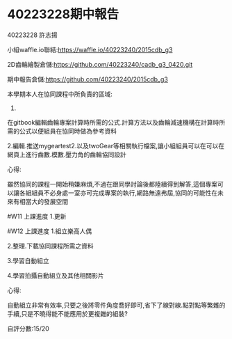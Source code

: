 # 40223228期中報告
40223228 許志揚

小組waffle.io聯結:https://waffle.io/40223240/2015cdb_g3

2D齒輪繪製倉儲:https://github.com/40223240/cadb_g3_0420.git

期中報告倉儲:https://github.com/40223240/2015cdb_g3


本學期本人在協同課程中所負責的區域:

1.
在gitbook編輯齒輪專案計算時所需的公式.計算方法以及齒輪減速機構在計算時所需的公式以便組員在協同時做為參考資料

2.編輯.推送mygeartest2.以及twoGear等相關執行檔案,讓小組組員可以在可以在網頁上進行齒數.模數.壓力角的齒輪協同設計

心得:

雖然協同的課程一開始稍嫌麻煩,不過在跟同學討論後都陸續得到解答,這個專案可以讓各組組員不必身處一室亦可完成專案的執行,網路無遠弗屆,協同的可能性在未來有相當大的發展空間

#W11 上課進度
1.更新

#W12 上課進度
1.組立樂高人偶

2.整理.下載協同課程所需之資料

3.學習自動組立

4.學習拍攝自動組立及其他相關影片

心得:

自動組立非常有效率,只要之後將零件角度喬好即可,省下了線對線.點對點等繁雜的手續,只是不曉得能不能應用於更複雜的組裝?

自評分數:15/20
